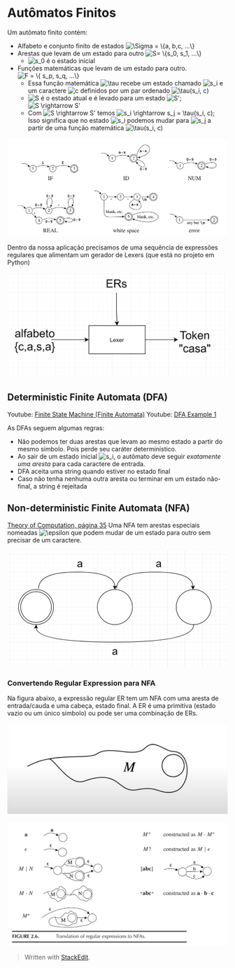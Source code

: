 ﻿# Autômatos Finitos

Um autômato finito contém:

 - Alfabeto e conjunto finito de estados <img src="https://latex.codecogs.com/gif.latex?\Sigma&space;=&space;\{a,&space;b,c,&space;...\}" title="\Sigma = \{a, b,c, ...\}" />
 - Arestas que levam de um estado para outro <img src="https://latex.codecogs.com/gif.latex?S=&space;\{s_0,&space;s_1,&space;...\}" title="S= \{s_0, s_1, ...\}" />
	 - <img src="https://latex.codecogs.com/gif.latex?s_0" title="s_0" /> é o estado inicial
 - Funções matemáticas que levam de um estado para outro. <img src="https://latex.codecogs.com/gif.latex?F&space;=&space;\{&space;s_p,&space;s_q,&space;...\}" title="F = \{ s_p, s_q, ...\}" />
	 - Essa função matemática <img src="https://latex.codecogs.com/gif.latex?\tau" title="\tau" />  recebe um estado chamado <img src="https://latex.codecogs.com/gif.latex?s_i" title="s_i" /> e um caractere <img src="https://latex.codecogs.com/gif.latex?c" title="c" /> definidos por um par ordenado <img src="https://latex.codecogs.com/gif.latex?\tau(s_i,&space;c)" title="\tau(s_i, c)" />
	 - <img src="https://latex.codecogs.com/gif.latex?S" title="S" /> é o estado atual e é levado para um estado <img src="https://latex.codecogs.com/gif.latex?S'" title="S'" />; <img src="https://latex.codecogs.com/gif.latex?S&space;\rightarrow&space;S'" title="S \rightarrow S'" />
	 - Com <img src="https://latex.codecogs.com/gif.latex?S&space;\rightarrow&space;S'" title="S \rightarrow S'" /> temos <img src="https://latex.codecogs.com/gif.latex?s_i&space;\rightarrow&space;s_j&space;=&space;\tau(s_i,&space;c)" title="s_i \rightarrow s_j = \tau(s_i, c)" />; Isso significa que no estado <img src="https://latex.codecogs.com/gif.latex?s_i" title="s_i" /> podemos mudar para <img src="https://latex.codecogs.com/gif.latex?s_j" title="s_j" /> a partir de uma função matemática <img src="https://latex.codecogs.com/gif.latex?\tau(s_i,&space;c)" title="\tau(s_i, c)" />

 
![Finite Automata](https://raw.githubusercontent.com/NatSatie/StudyNotes/main/compilers/part_1/img/finiteAutomata.jpg)

Dentro da nossa aplicação precisamos de uma sequência de expressões regulares que alimentam um gerador de Lexers (que está no projeto em Python)

![](https://github.com/NatSatie/StudyNotes/blob/main/compilers/part_1/img/diagram_lexer.jpg?raw=true)

## Deterministic Finite Automata (DFA)

Youtube: [Finite State Machine (Finite Automata)](https://youtu.be/Qa6csfkK7_I)
Youtube: [DFA Example 1](https://youtu.be/40i4PKpM0cI)

As DFAs seguem algumas regras:

 - Não podemos ter duas arestas que levam ao mesmo estado a partir do mesmo símbolo. Pois perde seu caráter determinístico.
 - Ao sair de um estado inicial <img src="https://latex.codecogs.com/gif.latex?s_i" title="s_i" />, o autômato deve seguir *exatamente uma aresta* para cada caractere de entrada.
 - DFA aceita uma string quando estiver no estado final
 - Caso não tenha nenhuma outra aresta ou terminar em um estado não-final, a string é rejeitada 

## Non-deterministic Finite Automata (NFA)

[Theory of Computation, página 35](https://edisciplinas.usp.br/pluginfile.php/736765/mod_resource/content/1/TheoryOfComputation.pdf)
Uma NFA tem arestas especiais nomeadas <img src="https://latex.codecogs.com/gif.latex?\epsilon" title="\epsilon" /> que podem mudar de um estado para outro sem precisar de um caractere. 

![](https://raw.githubusercontent.com/NatSatie/StudyNotes/main/compilers/part_1/img/NFA_01.jpg)

### Convertendo Regular Expression para NFA

Na figura abaixo, a expressão regular ER tem um NFA com uma aresta de entrada/cauda e uma cabeça, estado final. A ER é uma primitiva (estado vazio ou um único símbolo) ou pode ser uma combinação de ERs.

![](https://raw.githubusercontent.com/NatSatie/StudyNotes/main/compilers/part_1/img/NFA_02.jpg)

![](https://raw.githubusercontent.com/NatSatie/StudyNotes/main/compilers/part_1/img/regex_NFA.jpg)

> Written with [StackEdit](https://stackedit.io/).

